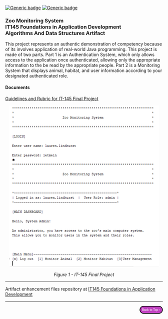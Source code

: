 [![Generic badge](https://img.shields.io/badge/language-Java_18-limegreen.svg)](https://mongodb.com) [![Generic badge](https://img.shields.io/badge/IDE-Apache_NetBeans_16-purple.svg)](https://pymongo.readthedocs.io/en/stable) 



### Zoo Monitoring System<br/>IT145 Foundations in Application Development<br/>Algorithms And Data Structures Artifact


This project represents an authentic demonstration of competency because of its involves application of real-world Java programming. This project is made of two parts. Part 1 is an Authentication System, which only allows access to the application once authenticated, allowing only the appropriate information to the be read by the appropriate people. Part 2 is a Monitoring System that displays animal, habitat, and user information according to your designated authenticated role.

#### Documents
<a href="https://github.com/lo-rose/ePortfolio/main/enhancement/IT145/rubric145.pdf" target="_blank">Guidelines and Rubric for IT-145 Final Project</a>





<div style="text-align: center;">
    <img src="include/images/zoologin.png" width="480px" title="CS340 Project Two" />
    <p><em>Figure 1 - IT-145 Final Project</em></p>
</div>



---

Artifact enhancement files repository at [IT145 Foundations in Application Development](https://github.com/lo-rose/ePortfolio/main/enhancement/IT145 "Zoo Monitoring System - Repository")

---

<div style="text-align: right;">
    <a href="#">
        <button style="font-size: 10px; font-weight: 500; background: #BF40BF; color: #ffffff; border-radius: 50px; border-style: solid; border-color: #00000; padding: 5px 5px;">Back to Top &#8593;</button>
    </a>
</div>
